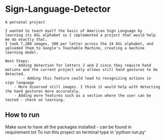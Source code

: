 # Sign-Language-Detector
    
    A personal project

    I wanted to teach myelf the basic of American Sign Language by learning its ASL alphabet so I implemented a project that would help me do exactly that.
    I took 7,200 images, 300 per letter across the 24 ASL alphabet, and uploaded them to Google's Teachable Machine, creating a machine learning model.

    Next Steps:
        - Adding detection for letters J and Z since they require hand motions and the current project only allows still hand gestures to be detected.
            - Adding this feature could lead to recognizing actions in sign language 
        - More diversed still images. I think it would help with detecting the hand gestures more accurately.
        - Adding more features such as a section where the user can be tested - check on learning.


## How to run
Make sure to have all the packages installed - can be found in requirement.txt 
To run this project on terminal type in 'python run.py'

